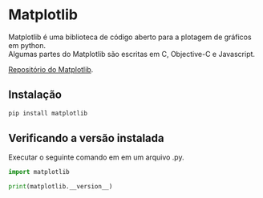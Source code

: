 # Matplotlib

Matplotlib é uma biblioteca de código aberto para a plotagem de gráficos em python.  
Algumas partes do Matplotlib são escritas em C, Objective-C e Javascript.  

[Repositório do Matplotlib](https://github.com/matplotlib/matplotlib).

## Instalação

~~~bash
pip install matplotlib
~~~

## Verificando a versão instalada

Executar o seguinte comando em em um arquivo .py.  

~~~python
import matplotlib

print(matplotlib.__version__)
~~~